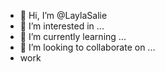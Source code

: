 - 👋 Hi, I’m @LaylaSalie
- 👀 I’m interested in ...
- 🌱 I’m currently learning ...
- 💞️ I’m looking to collaborate on ...
- work


<!---
LaylaSalie/LaylaSalie is a ✨ special ✨ repository because its `README.md` (this file) appears on your GitHub profile.
You can click the Preview link to take a look at your changes.
--->
